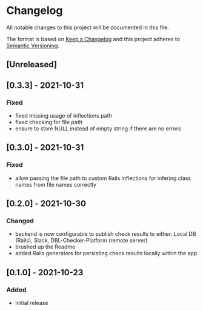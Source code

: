 # Changelog
All notable changes to this project will be documented in this file.

The format is based on [Keep a Changelog](https://keepachangelog.com/en/1.0.0/)
and this project adheres to [Semantic Versioning](https://semver.org/spec/v2.0.0.html).

## [Unreleased]

## [0.3.3] - 2021-10-31
### Fixed
- fixed missing usage of inflections path
- fixed checking for file path
- ensure to store NULL instead of empty string if there are no errors

## [0.3.0] - 2021-10-31
### Fixed
- allow passing the file path to custom Rails inflections for infering class names from file names correctly

## [0.2.0] - 2021-10-30
### Changed
- backend is now configurable to publish check results to either: Local DB (Rails), Slack, DBL-Checker-Platform (remote server)
- brushed up the Readme
- added Rails generators for persisting check results locally within the app

## [0.1.0] - 2021-10-23
### Added
- initial release
